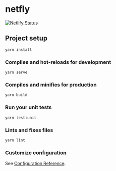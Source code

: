 # netfly 

[![Netlify Status](https://api.netlify.com/api/v1/badges/3ddb0297-146c-4961-bf64-bcad355c25a0/deploy-status)](https://app.netlify.com/sites/netfly-f1d5eb/deploys)

## Project setup
```
yarn install
```

### Compiles and hot-reloads for development
```
yarn serve
```

### Compiles and minifies for production
```
yarn build
```

### Run your unit tests
```
yarn test:unit
```

### Lints and fixes files
```
yarn lint
```

### Customize configuration
See [Configuration Reference](https://cli.vuejs.org/config/).
